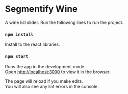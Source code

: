 # Segmentify Wine

A wine list slider. Run the following lines to run the project.

### `npm install`

Install to the react libraries.

### `npm start`

Runs the app in the development mode.<br />
Open [http://localhost:3000](http://localhost:3000) to view it in the browser.

The page will reload if you make edits.<br />
You will also see any lint errors in the console.




